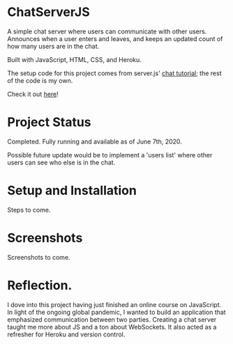 # ChatServerJS

A simple chat server where users can communicate with other users. Announces when a user enters and leaves, and keeps an updated count of how many users are in the chat.

Built with JavaScript, HTML, CSS, and Heroku. 

The setup code for this project comes from server.js' [chat tutorial](https://serverjs.io/tutorials/chat/); the rest of the code is my own. 

Check it out [here](https://glacial-oasis-25368.herokuapp.com/)!

# Project Status

Completed. Fully running and available as of June 7th, 2020.

Possible future update would be to implement a 'users list' where other users can see who else is in the chat.

# Setup and Installation 

Steps to come.

# Screenshots

Screenshots to come.

# Reflection. 

I dove into this project having just finished an online course on JavaScript. In light of the ongoing global pandemic, I wanted to build an application that emphasized communication between two parties. Creating a chat server taught me more about JS and a ton about WebSockets. It also acted as a refresher for Heroku and version control.

